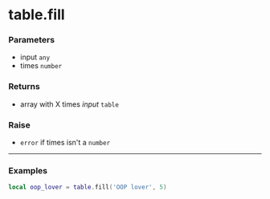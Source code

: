 # table.fill

### Parameters

- input `any`
- times `number`

### Returns

- array with X times *input* `table`

### Raise

- `error` if times isn't a `number`

---

### Examples

```lua
local oop_lover = table.fill('OOP lover', 5)
```
